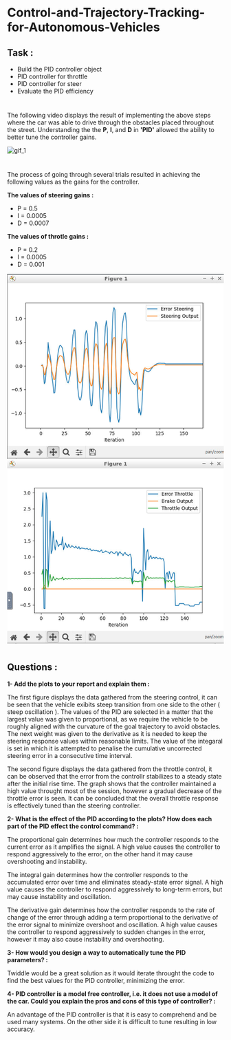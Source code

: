 # Control-and-Trajectory-Tracking-for-Autonomous-Vehicles
## **Task :**
* Build the PID controller object
* PID controller for throttle
* PID controller for steer
* Evaluate the PID efficiency
#
The following video displays the result of implementing the above steps where the car was able to drive through the obstacles placed throughout the street. Understanding the the **P**, **I**, and **D** in **'PID'** allowed the ability to better tune the controller gains.

![gif_1](https://github.com/DishaJr/Control-and-Trajectory-Tracking-for-Autonomous-Vehicles/blob/main/ezgif.com-video-to-gif%20(3).gif)
#
The process of going through several trials resulted in achieving the following values as the gains for the controller.

**The values of steering gains :**
* P = 0.5
* I = 0.0005
* D = 0.0007

**The values of throtle gains :**
* P = 0.2
* I = 0.0005
* D = 0.001

![graph_1](https://github.com/DishaJr/Control-and-Trajectory-Tracking-for-Autonomous-Vehicles/blob/main/Screenshot%20from%202023-05-05%2018-52-05.png)
![graph_2](https://github.com/DishaJr/Control-and-Trajectory-Tracking-for-Autonomous-Vehicles/blob/main/Screenshot%20from%202023-05-05%2018-53-13.png)
#
## **Questions :**
**1- Add the plots to your report and explain them :**

The first figure displays the data gathered from the steering control, it can be seen that the vehicle exibits steep transition from one side to the other ( steep oscillation ). The values of the PID are selected in a matter that the largest value was given to proportional, as we require the vehicle to be roughly aligned with the curvature of the goal trajectory to avoid obstacles. The next weight was given to the derivative as it is needed to keep the steering response values within reasonable limits. The value of the integaral is set in which it is attempted to penalise the cumulative uncorrected steering error in a consecutive time interval.

The second figure displays the data gathered from the throttle control, it can be observed that the error from the controllr stabilizes to a steady state after the initial rise time. The graph shows that the controller maintained a high value throught most of the session, however a gradual decrease of the throttle error is seen. It can be concluded that the overall throttle response is effectively tuned than the steering controller.

**2- What is the effect of the PID according to the plots? How does each part of the PID effect the control command? :**

The proportional gain determines how much the controller responds to the current error as it amplifies the signal. A high value causes the controller to respond aggressively to the error, on the other hand it may cause overshooting and instability.

The integral gain determines how the controller responds to the accumulated error over time and eliminates steady-state error signal. A high value causes the controller to respond aggressively to long-term errors, but may cause instability and oscillation.

The derivative gain determines how the controller responds to the rate of change of the error through adding a term proportional to the derivative of the error signal to minimize overshoot and oscillation. A high value causes the controller to respond aggressively to sudden changes in the error, however it may also cause instability and overshooting.

**3- How would you design a way to automatically tune the PID parameters? :**

Twiddle would be a great solution as it would iterate throught the code to find the best values for the PID controller, minimizing the error.

**4- PID controller is a model free controller, i.e. it does not use a model of the car. Could you explain the pros and cons of this type of controller? :**

An advantage of the PID controller is that it is easy to comprehend and be used many systems. On the other side it is difficult to tune resulting in low accuracy.

